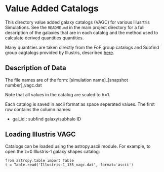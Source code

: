 # Value Added Catalogs

This directory value added galaxy catalogs (VAGC) for various Illusrtris Simulations.  See the `README.md` in the main project directory for a full description of the galaxies that are in each catalog and the method used to calculate derived quantities quantities.

Many quantities are taken directly from the FoF group catalogs and Subfind group cagtalogs provided by Illustris, described [here](http://www.illustris-project.org/data/docs/specifications/#sec2a). 


## Description of Data

The file names are of the form: [simulation name]\_[snapshot number]\_vagc.dat

Note that all values in the catalog are scaled to h=1.
  
Each catalog is saved in ascii format as space seperated values.  The first row contains the column names:

* gal_id : subfind galaxy/subhalo ID 


## Loading Illustris VAGC

Catalogs can be loaded using the astropy.ascii module.
For example, to open the z=0 Illustris-1 galaxy shapes catalog:

```
from astropy.table import Table
t = Table.read('Illustris-1_135_vagc.dat', format='ascii')
```
